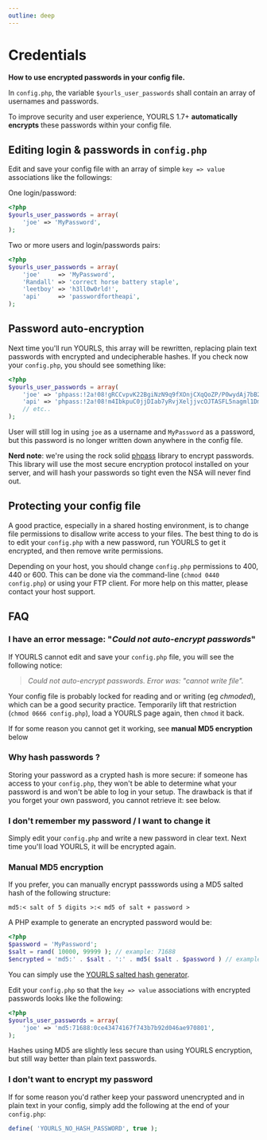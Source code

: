 ```yaml
---
outline: deep
---
```


# Credentials

**How to use encrypted passwords in your config file.**

In `config.php`, the variable `$yourls_user_passwords` shall contain an array of usernames and passwords.

To improve security and user experience, YOURLS 1.7+ **automatically encrypts** these passwords within your config file.

## Editing login & passwords in `config.php`

Edit and save your config file with an array of simple `key => value` associations like the followings:

One login/password:

```php
<?php
$yourls_user_passwords = array(
    'joe' => 'MyPassword',
);
```

Two or more users and login/passwords pairs:

```php
<?php
$yourls_user_passwords = array(
    'joe'     => 'MyPassword',
    'Randall' => 'correct horse battery staple',
    'leetboy' => 'h3ll0w0rld!',
    'api'     => 'passwordfortheapi',
);
```

## Password auto-encryption

Next time you'll run YOURLS, this array will be rewritten, replacing plain text passwords with encrypted and undecipherable hashes. If you check now your `config.php`, you should see something like:

```php
<?php
$yourls_user_passwords = array(
    'joe' => 'phpass:!2a!08!gRCCvpvK22BgiNzN9q9fXOnjCXqQoZP/P0wydAj7bB2',
    'api' => 'phpass:!2a!08!m4IbkpuC0jjDIab7yRvjXeljjvcOJTASFL5nagml1Dm',
    // etc..
);
```

User will still log in using `joe` as a username and `MyPassword` as a password, but this password is no longer written down anywhere in the config file.

**Nerd note**: we're using the rock solid [phpass](https://www.openwall.com/phpass/) library to encrypt passwords. This library will use the most secure encryption protocol installed on your server, and will hash your passwords so tight even the NSA will never find out.

## Protecting your config file

A good practice, especially in a shared hosting environment, is to change file permissions to disallow write access to your files. The best thing to do is to edit your `config.php` with a new password, run YOURLS to get it encrypted, and then remove write permissions.

Depending on your host, you should change `config.php` permissions to 400, 440 or 600. This can be done via the command-line (`chmod 0440 config.php`) or using your FTP client. For more help on this matter, please contact your host support.

## FAQ

### I have an error message: "_Could not auto-encrypt passwords_"

If YOURLS cannot edit and save your `config.php` file, you will see the following notice:

> _Could not auto-encrypt passwords. Error was: "cannot write file"._

Your config file is probably locked for reading and or writing (eg _chmoded_), which can be a good security practice. Temporarily lift that restriction (`chmod 0666 config.php`), load a YOURLS page again, then `chmod` it back.

If for some reason you cannot get it working, see **manual MD5 encryption** below

### Why hash passwords ?

Storing your password as a crypted hash is more secure: if someone has access to your `config.php`, they won't be able to determine what your password is and won't be able to log in your setup. The drawback is that if you forget your own password, you cannot retrieve it: see below.

### I don't remember my password / I want to change it

Simply edit your `config.php` and write a new password in clear text. Next time you'll load YOURLS, it will be encrypted again.

### Manual MD5 encryption

If you prefer, you can manually encrypt passswords using a MD5 salted hash of the following structure:

`md5:< salt of 5 digits >:< md5 of salt + password >`

A PHP example to generate an encrypted password would be:

```php
<?php
$password = 'MyPassword';
$salt = rand( 10000, 99999 ); // example: 71688
$encrypted = 'md5:' . $salt . ':' . md5( $salt . $password ) // example: md5:71688:0ce43474167f743b7b92d046ae970801
```

You can simply use the [YOURLS salted hash generator](https://yourls.org/md5).

Edit your `config.php` so that the `key => value` associations with encrypted passwords looks like the following:

```php
<?php
$yourls_user_passwords = array(
    'joe' => 'md5:71688:0ce43474167f743b7b92d046ae970801',
);
```

Hashes using MD5 are slightly less secure than using YOURLS encryption, but still way better than plain text passwords.

### I don't want to encrypt my password

If for some reason you'd rather keep your password unencrypted and in plain text in your config, simply add the following at the end of your `config.php`:

```php
define( 'YOURLS_NO_HASH_PASSWORD', true );
```

